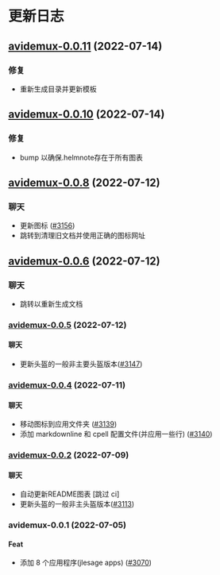 # 更新日志


## [avidemux-0.0.11](https://github.com/truecharts/apps/compare/avidemux-0.0.10...avidemux-0.0.11) (2022-07-14)

### 修复

- 重新生成目录并更新模板



## [avidemux-0.0.10](https://github.com/truecharts/apps/compare/avidemux-0.0.8...avidemux-0.0.10) (2022-07-14)

### 修复

- bump 以确保.helmnote存在于所有图表



## [avidemux-0.0.8](https://github.com/truecharts/apps/compare/avidemux-0.0.6...avidemux-0.0.8) (2022-07-12)

### 聊天

- 更新图标 ([#3156](https://github.com/truecharts/apps/issues/3156))
- 跳转到清理旧文档并使用正确的图标网址



## [avidemux-0.0.6](https://github.com/truecharts/apps/compare/avidemux-0.0.5...avidemux-0.0.6) (2022-07-12)

### 聊天

- 跳转以重新生成文档



<a name="avidemux-0.0.5"></a>

### [avidemux-0.0.5](https://github.com/truecharts/apps/compare/avidemux-0.0.4...avidemux-0.0.5) (2022-07-12)

#### 聊天

* 更新头盔的一般非主要头盔版本([#3147](https://github.com/truecharts/apps/issues/3147))



<a name="avidemux-0.0.4"></a>

### [avidemux-0.0.4](https://github.com/truecharts/apps/compare/avidemux-0.0.3...avidemux-0.0.4) (2022-07-11)

#### 聊天

* 移动图标到应用文件夹 ([#3139](https://github.com/truecharts/apps/issues/3139))
* 添加 markdownline 和 cpell 配置文件(并应用一些行) ([#3140](https://github.com/truecharts/apps/issues/3140))




<a name="avidemux-0.0.2"></a>

### [avidemux-0.0.2](https://github.com/truecharts/apps/compare/avidemux-0.0.1...avidemux-0.0.2) (2022-07-09)

#### 聊天

* 自动更新README图表 [跳过 ci]
* 更新头盔的一般非主头盔版本([#3113](https://github.com/truecharts/apps/issues/3113))



<a name="avidemux-0.0.1"></a>

### avidemux-0.0.1 (2022-07-05)

#### Feat

* 添加 8 个应用程序(jlesage apps) ([#3070](https://github.com/truecharts/apps/issues/3070))
